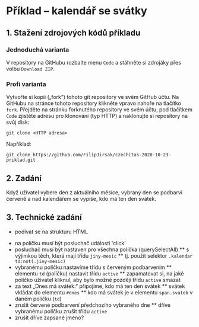 # Příklad – kalendář se svátky

## 1. Stažení zdrojových kódů příkladu

### Jednoduchá varianta
V repository na GitHubu rozbalte menu `Code` a stáhněte si zdrojáky přes volbu `Download ZIP`.

### Profi varianta

Vytvořte si kopii („fork“) tohoto git repository ve svém GitHub účtu. Na GitHubu na stránce tohoto repository klikněte vpravo nahoře na tlačítko `fork`.
Přejděte na stránku forknutého repository ve svém účtu, pod tlačítkem `Code` zjistěte adresu pro klonování (typ HTTP) a naklonujte si repository na svůj disk:
```
git clone <HTTP adresa>
```

Například:
```
git clone https://github.com/FilipJirsak/czechitas-2020-10-23-priklad.git
```

## 2. Zadání

Když uživatel vybere den z aktuálního měsíce, vybraný den se podbarví červeně a nad kalendářem se vypíše, kdo má ten den svátek.

## 3. Technické zadání
- podívat se na strukturu HTML
* na políčku musí být posluchač události 'click'
* posluchač musí být nastaven pro všechna políčka (querySelectAll)
** s výjimkou těch, která mají třídu `jiny-mesic`
** tj. použít selektor `.kalendar td:not(.jiny-mesic)`
* vybranému políčku nastavíme třídu s červeným podbarvením
** elementu `td` (políčku) nastavit třídu `active`
** zapamatovat si, na jaké políčko uživatel kliknul, aby bylo možné později třídu `active` smazat
* za text „Dnes má svátek:“ připojíme, kdo má ten den svátek
** svátek vkládat do elementu `#dnes`
** kdo má svátek je v elementu `span.svatek` v daném políčku (`td`)
* zrušit červené podbarvení předchozího vybraného dne
** dříve vybranému políčku zrušit třídu `active`
* zrušit dříve zapsané jméno?
